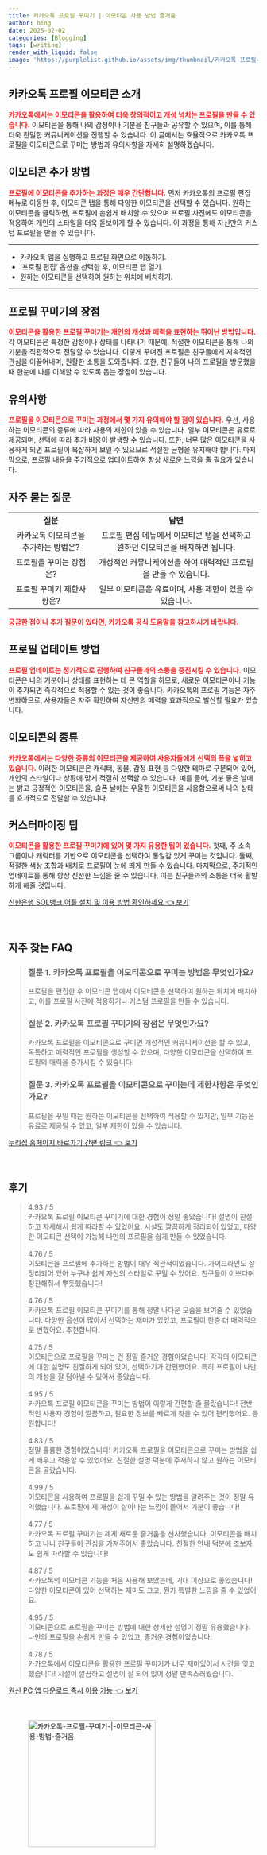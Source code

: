 ```yaml
---
title: 카카오톡 프로필 꾸미기 | 이모티콘 사용 방법 즐거움
author: bing
date: 2025-02-02
categories: [Blogging]
tags: [writing]
render_with_liquid: false
image: 'https://purplelist.github.io/assets/img/thumbnail/카카오톡-프로필-꾸미기-|-이모티콘-사용-방법-즐거움.webp'
---
```



<h2 id='카카오톡 프로필 이모티콘 소개'>카카오톡 프로필 이모티콘 소개</h2>

<p><b><span style="color: #ee2323;">카카오톡에서는 이모티콘을 활용하여 더욱 창의적이고 개성 넘치는 프로필을 만들 수 있습니다.</span></b> 이모티콘을 통해 나의 감정이나 기분을 친구들과 공유할 수 있으며, 이를 통해 더욱 친밀한 커뮤니케이션을 진행할 수 있습니다. 이 글에서는 효율적으로 카카오톡 프로필을 이모티콘으로 꾸미는 방법과 유의사항을 자세히 설명하겠습니다. </p>

<h2 id='이모티콘 추가 방법'>이모티콘 추가 방법</h2>

<p><b><span style="color: #ee2323;">프로필에 이모티콘을 추가하는 과정은 매우 간단합니다.</span></b> 먼저 카카오톡의 프로필 편집 메뉴로 이동한 후, 이모티콘 탭을 통해 다양한 이모티콘을 선택할 수 있습니다. 원하는 이모티콘을 클릭하면, 프로필에 손쉽게 배치할 수 있으며 프로필 사진에도 이모티콘을 적용하여 개인의 스타일을 더욱 돋보이게 할 수 있습니다. 이 과정을 통해 자신만의 커스텀 프로필을 만들 수 있습니다.</p>

<hr />

<ul>
    <li>카카오톡 앱을 실행하고 프로필 화면으로 이동하기.</li>
    <li>‘프로필 편집’ 옵션을 선택한 후, 이모티콘 탭 열기.</li>
    <li>원하는 이모티콘을 선택하여 원하는 위치에 배치하기.</li>
</ul>

<hr />

<h2 id='프로필 꾸미기의 장점'>프로필 꾸미기의 장점</h2>

<p><b><span style="color: #ee2323;">이모티콘을 활용한 프로필 꾸미기는 개인의 개성과 매력을 표현하는 뛰어난 방법입니다.</span></b> 각 이모티콘은 특정한 감정이나 상태를 나타내기 때문에, 적절한 이모티콘을 통해 나의 기분을 직관적으로 전달할 수 있습니다. 이렇게 꾸며진 프로필은 친구들에게 지속적인 관심을 이끌어내며, 원활한 소통을 도와줍니다. 또한, 친구들이 나의 프로필을 방문했을 때 한눈에 나를 이해할 수 있도록 돕는 장점이 있습니다.</p>

<h2 id='유의사항'>유의사항</h2>

<p><b><span style="color: #ee2323;">프로필을 이모티콘으로 꾸미는 과정에서 몇 가지 유의해야 할 점이 있습니다.</span></b> 우선, 사용하는 이모티콘의 종류에 따라 사용의 제한이 있을 수 있습니다. 일부 이모티콘은 유료로 제공되며, 선택에 따라 추가 비용이 발생할 수 있습니다. 또한, 너무 많은 이모티콘을 사용하게 되면 프로필이 복잡하게 보일 수 있으므로 적절한 균형을 유지해야 합니다. 마지막으로, 프로필 내용을 주기적으로 업데이트하여 항상 새로운 느낌을 줄 필요가 있습니다.</p>

<h2 id='자주 묻는 질문'>자주 묻는 질문</h2>

<table>
    <tr>
        <td style="text-align: center; height: 17px;"><b>질문</b></td>
        <td style="text-align: center; height: 17px;"><b>답변</b></td>
    </tr>
    <tr>
        <td style="text-align: center; height: 17px;">카카오톡 이모티콘을 추가하는 방법은?</td>
        <td style="text-align: center; height: 17px;">프로필 편집 메뉴에서 이모티콘 탭을 선택하고 원하던 이모티콘을 배치하면 됩니다.</td>
    </tr>
    <tr>
        <td style="text-align: center; height: 17px;">프로필을 꾸미는 장점은?</td>
        <td style="text-align: center; height: 17px;">개성적인 커뮤니케이션을 하여 매력적인 프로필을 만들 수 있습니다.</td>
    </tr>
    <tr>
        <td style="text-align: center; height: 17px;">프로필 꾸미기 제한사항은?</td>
        <td style="text-align: center; height: 17px;">일부 이모티콘은 유료이며, 사용 제한이 있을 수 있습니다.</td>
    </tr>
</table>

<p><b><span style="color: #ee2323;">궁금한 점이나 추가 질문이 있다면, 카카오톡 공식 도움말을 참고하시기 바랍니다.</span></b></p>

<h2 id='프로필 업데이트 방법'>프로필 업데이트 방법</h2>

<p><b><span style="color: #ee2323;">프로필 업데이트는 정기적으로 진행하여 친구들과의 소통을 증진시킬 수 있습니다.</span></b> 이모티콘은 나의 기분이나 상태를 표현하는 데 큰 역할을 하므로, 새로운 이모티콘이나 기능이 추가되면 즉각적으로 적용할 수 있는 것이 좋습니다. 카카오톡의 프로필 기능은 자주 변화하므로, 사용자들은 자주 확인하여 자신만의 매력을 효과적으로 발산할 필요가 있습니다.</p>

<h2 id='이모티콘의 종류'>이모티콘의 종류</h2>

<p><b><span style="color: #ee2323;">카카오톡에서는 다양한 종류의 이모티콘을 제공하여 사용자들에게 선택의 폭을 넓히고 있습니다.</span></b> 이러한 이모티콘은 캐릭터, 동물, 감정 표현 등 다양한 테마로 구분되어 있어, 개인의 스타일이나 상황에 맞게 적절히 선택할 수 있습니다. 예를 들어, 기분 좋은 날에는 밝고 긍정적인 이모티콘을, 슬픈 날에는 우울한 이모티콘을 사용함으로써 나의 상태를 효과적으로 전달할 수 있습니다.</p>

<h2 id='커스터마이징 팁'>커스터마이징 팁</h2>

<p><b><span style="color: #ee2323;">이모티콘을 활용한 프로필 꾸미기에 있어 몇 가지 유용한 팁이 있습니다.</span></b> 첫째, 주 소속 그룹이나 캐릭터를 기반으로 이모티콘을 선택하여 통일감 있게 꾸미는 것입니다. 둘째, 적절한 색상 조합과 배치로 프로필이 눈에 띄게 만들 수 있습니다. 마지막으로, 주기적인 업데이트를 통해 항상 신선한 느낌을 줄 수 있습니다, 이는 친구들과의 소통을 더욱 활발하게 해줄 것입니다.</p>


<p><a class="click-button" title="신한은행 SOL뱅크 어플 설치 및 이용 방법 확인하세요" href="https://purplelist.github.io/posts/%EC%8B%A0%ED%95%9C%EC%9D%80%ED%96%89-SOL%EB%B1%85%ED%81%AC-%EC%96%B4%ED%94%8C-%EC%84%A4%EC%B9%98-%EB%B0%8F-%EC%9D%B4%EC%9A%A9-%EB%B0%A9%EB%B2%95-%ED%99%95%EC%9D%B8%ED%95%98%EC%84%B8%EC%9A%94/" rel="dofollow">신한은행 SOL뱅크 어플 설치 및 이용 방법 확인하세요 👈 보기</a></p><br>
<h2 id='자주_찾는_FAQ'>자주 찾는 FAQ</h2>
<div itemscope="" itemtype="https://schema.org/FAQPage"> 
<blockquote> 
<div itemscope="" itemprop="mainEntity" itemtype="https://schema.org/Question"> 
<h3 itemprop="name">질문 1. 카카오톡 프로필을 이모티콘으로 꾸미는 방법은 무엇인가요?</h3> 
<div itemscope="" itemprop="acceptedAnswer" itemtype="https://schema.org/Answer"> 
<span itemprop="text"> 
<p>프로필을 편집한 후 이모티콘 탭에서 이모티콘을 선택하여 원하는 위치에 배치하고, 이를 프로필 사진에 적용하거나 커스텀 프로필을 만들 수 있습니다.</p> 
</span> 
</div> 
</div> 

<div itemscope="" itemprop="mainEntity" itemtype="https://schema.org/Question"> 
<h3 itemprop="name">질문 2. 카카오톡 프로필 꾸미기의 장점은 무엇인가요?</h3> 
<div itemscope="" itemprop="acceptedAnswer" itemtype="https://schema.org/Answer"> 
<span itemprop="text"> 
<p>카카오톡 프로필을 이모티콘으로 꾸미면 개성적인 커뮤니케이션을 할 수 있고, 독특하고 매력적인 프로필을 생성할 수 있으며, 다양한 이모티콘을 선택하여 프로필의 매력을 증가시킬 수 있습니다.</p> 
</span> 
</div> 
</div> 

<div itemscope="" itemprop="mainEntity" itemtype="https://schema.org/Question"> 
<h3 itemprop="name">질문 3. 카카오톡 프로필을 이모티콘으로 꾸미는데 제한사항은 무엇인가요?</h3> 
<div itemscope="" itemprop="acceptedAnswer" itemtype="https://schema.org/Answer"> 
<span itemprop="text"> 
<p>프로필을 꾸밀 때는 원하는 이모티콘을 선택하여 적용할 수 있지만, 일부 기능은 유료로 제공될 수 있고, 일부 제한이 있을 수 있습니다.</p> 
</span> 
</div> 
</div> 
</blockquote> 
</div>
<p><a class="click-button" title="누리집 홈페이지 바로가기 간편 링크" href="https://purplelist.github.io/posts/%EB%88%84%EB%A6%AC%EC%A7%91-%ED%99%88%ED%8E%98%EC%9D%B4%EC%A7%80-%EB%B0%94%EB%A1%9C%EA%B0%80%EA%B8%B0-%EA%B0%84%ED%8E%B8-%EB%A7%81%ED%81%AC/" rel="dofollow">누리집 홈페이지 바로가기 간편 링크 👈 보기</a></p><br>
<h2 id='후기'>후기</h2>
<div itemscope itemtype="https://schema.org/Product">
  <blockquote>
  <div itemprop="review" itemscope itemtype="https://schema.org/Review">
      <div itemprop="reviewRating" itemscope itemtype="https://schema.org/Rating"> <span itemprop="ratingValue">4.93</span> / <span itemprop="bestRating">5</span> </div>
      <span itemprop="reviewBody">카카오톡 프로필 이모티콘 꾸미기에 대한 경험이 정말 좋았습니다! 설명이 친절하고 자세해서 쉽게 따라할 수 있었어요. 시설도 깔끔하게 정리되어 있었고, 다양한 이모티콘 선택이 가능해 나만의 프로필을 쉽게 만들 수 있었습니다.</span>
  </div>
  <br>
  <div itemprop="review" itemscope itemtype="https://schema.org/Review">
      <div itemprop="reviewRating" itemscope itemtype="https://schema.org/Rating"> <span itemprop="ratingValue">4.76</span> / <span itemprop="bestRating">5</span> </div>
      <span itemprop="reviewBody">이모티콘을 프로필에 추가하는 방법이 매우 직관적이었습니다. 가이드라인도 잘 정리되어 있어 누구나 쉽게 자신의 스타일로 꾸밀 수 있어요. 친구들이 이쁘다며 칭찬해줘서 뿌듯했습니다!</span>
  </div>
  <br>
  <div itemprop="review" itemscope itemtype="https://schema.org/Review">
      <div itemprop="reviewRating" itemscope itemtype="https://schema.org/Rating"> <span itemprop="ratingValue">4.76</span> / <span itemprop="bestRating">5</span> </div>
      <span itemprop="reviewBody">카카오톡 프로필 이모티콘 꾸미기를 통해 정말 나다운 모습을 보여줄 수 있었습니다. 다양한 옵션이 많아서 선택하는 재미가 있었고, 프로필이 한층 더 매력적으로 변했어요. 추천합니다!</span>
  </div>
  <br>
  <div itemprop="review" itemscope itemtype="https://schema.org/Review">
      <div itemprop="reviewRating" itemscope itemtype="https://schema.org/Rating"> <span itemprop="ratingValue">4.75</span> / <span itemprop="bestRating">5</span> </div>
      <span itemprop="reviewBody">이모티콘으로 프로필을 꾸미는 건 정말 즐거운 경험이었습니다! 각각의 이모티콘에 대한 설명도 친절하게 되어 있어, 선택하기가 간편했어요. 특히 프로필이 나만의 개성을 잘 담아낼 수 있어서 좋았습니다.</span>
  </div>
  <br>
  <div itemprop="review" itemscope itemtype="https://schema.org/Review">
      <div itemprop="reviewRating" itemscope itemtype="https://schema.org/Rating"> <span itemprop="ratingValue">4.95</span> / <span itemprop="bestRating">5</span> </div>
      <span itemprop="reviewBody">카카오톡 프로필 이모티콘을 꾸미는 방법이 이렇게 간편할 줄 몰랐습니다! 전반적인 사용자 경험이 깔끔하고, 필요한 정보를 빠르게 찾을 수 있어 편리했어요. 응원합니다!</span>
  </div>
  <br>
  <div itemprop="review" itemscope itemtype="https://schema.org/Review">
      <div itemprop="reviewRating" itemscope itemtype="https://schema.org/Rating"> <span itemprop="ratingValue">4.83</span> / <span itemprop="bestRating">5</span> </div>
      <span itemprop="reviewBody">정말 훌륭한 경험이었습니다! 카카오톡 프로필을 이모티콘으로 꾸미는 방법을 쉽게 배우고 적용할 수 있었어요. 친절한 설명 덕분에 주저하지 않고 원하는 이모티콘을 골랐습니다.</span>
  </div>
  <br>
  <div itemprop="review" itemscope itemtype="https://schema.org/Review">
      <div itemprop="reviewRating" itemscope itemtype="https://schema.org/Rating"> <span itemprop="ratingValue">4.99</span> / <span itemprop="bestRating">5</span> </div>
      <span itemprop="reviewBody">이모티콘을 사용하여 프로필을 쉽게 꾸밀 수 있는 방법을 알려주는 것이 정말 유익했습니다. 프로필에 제 개성이 살아나는 느낌이 들어서 기분이 좋습니다!</span>
  </div>
  <br>
  <div itemprop="review" itemscope itemtype="https://schema.org/Review">
      <div itemprop="reviewRating" itemscope itemtype="https://schema.org/Rating"> <span itemprop="ratingValue">4.77</span> / <span itemprop="bestRating">5</span> </div>
      <span itemprop="reviewBody">카카오톡 프로필 꾸미기는 제게 새로운 즐거움을 선사했습니다. 이모티콘을 배치하고 나니 친구들이 관심을 가져주어서 좋았습니다. 친절한 안내 덕분에 초보자도 쉽게 따라할 수 있습니다!</span>
  </div>
  <br>
  <div itemprop="review" itemscope itemtype="https://schema.org/Review">
      <div itemprop="reviewRating" itemscope itemtype="https://schema.org/Rating"> <span itemprop="ratingValue">4.87</span> / <span itemprop="bestRating">5</span> </div>
      <span itemprop="reviewBody">카카오톡의 이모티콘 기능을 처음 사용해 보았는데, 기대 이상으로 좋았습니다! 다양한 이모티콘이 있어 선택하는 재미도 크고, 뭔가 특별한 느낌을 줄 수 있었어요.</span>
  </div>
  <br>
  <div itemprop="review" itemscope itemtype="https://schema.org/Review">
      <div itemprop="reviewRating" itemscope itemtype="https://schema.org/Rating"> <span itemprop="ratingValue">4.95</span> / <span itemprop="bestRating">5</span> </div>
      <span itemprop="reviewBody">이모티콘으로 프로필을 꾸미는 방법에 대한 상세한 설명이 정말 유용했습니다. 나만의 프로필을 손쉽게 만들 수 있었고, 즐거운 경험이었습니다!</span>
  </div>
  <br>
  <div itemprop="review" itemscope itemtype="https://schema.org/Review">
      <div itemprop="reviewRating" itemscope itemtype="https://schema.org/Rating"> <span itemprop="ratingValue">4.78</span> / <span itemprop="bestRating">5</span> </div>
      <span itemprop="reviewBody">카카오톡에서 이모티콘을 활용한 프로필 꾸미기가 너무 재미있어서 시간을 잊고 했습니다! 시설이 깔끔하고 설명이 잘 되어 있어 정말 만족스러웠습니다.</span>
  </div>
  </blockquote>
</div>
<p><a class="click-button" title="원신 PC 앱 다운로드 즉시 이용 가능" href="https://purplelist.github.io/posts/%EC%9B%90%EC%8B%A0-PC-%EC%95%B1-%EB%8B%A4%EC%9A%B4%EB%A1%9C%EB%93%9C-%EC%A6%89%EC%8B%9C-%EC%9D%B4%EC%9A%A9-%EA%B0%80%EB%8A%A5/" rel="dofollow">원신 PC 앱 다운로드 즉시 이용 가능 👈 보기</a></p><br>
<figure class="image"><img src="https://purplelist.github.io/assets/img/thumbnail/카카오톡-프로필-꾸미기-|-이모티콘-사용-방법-즐거움.webp" alt="카카오톡-프로필-꾸미기-|-이모티콘-사용-방법-즐거움" width="256" height="256"></figure>